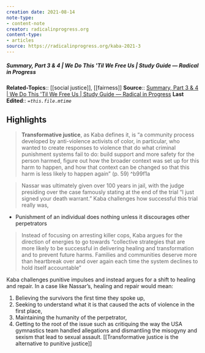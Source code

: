 ```yaml
---
creation date: 2021-08-14
note-type:
- content-note
creator: radicalinprogress.org
content-type: 
- articles
source: https://radicalinprogress.org/kaba-2021-3
---
```

##### Summary, Part 3 & 4 | We Do This 'Til We Free Us | Study Guide — Radical in Progress
**Related-Topics**:: [[social justice]], [[fairness]]
**Source**:: [Summary, Part 3 & 4 | We Do This 'Til We Free Us | Study Guide — Radical in Progress](https://radicalinprogress.org/kaba-2021-3)
**Last Edited**:: *`=this.file.mtime`*

## Highlights

> **Transformative justice**, as Kaba defines it, is “a community process developed by anti-violence activists of color, in particular, who wanted to create responses to violence that do what criminal punishment systems fail to do: build support and more safety for the person harmed, figure out how the broader context was set up for this harm to happen, and how that context can be changed so that this harm is less likely to happen again” (p. 59) ^b99f1a

> Nassar was ultimately given over 100 years in jail, with the judge presiding over the case famously stating at the end of the trial “I just signed your death warrant.” Kaba challenges how successful this trial really was,

- Punishment of an individual does nothing unless it discourages other perpetrators

> Instead of focusing on arresting killer cops, Kaba argues for the direction of energies to go towards “collective strategies that are more likely to be successful in delivering healing and transformation and to prevent future harms. Families and communities deserve more than heartbreak over and over again each time the system declines to hold itself accountable”

Kaba challenges punitive impulses and instead argues for a shift to healing and repair. In a case like Nassar’s, healing and repair would mean:
 1. Believing the survivors the first time they spoke up,
 2. Seeking to understand what it is that caused the acts of violence in the first place,
 3. Maintaining the humanity of the perpetrator,
 4. Getting to the root of the issue such as critiquing the way the USA gymnastics team handled allegations and dismantling the misogyny and sexism that lead to sexual assault.
[[Transformative justice is the alternative to punitive justice]]



